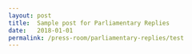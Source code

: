 ```yaml
---
layout: post
title:  Sample post for Parliamentary Replies
date:   2018-01-01
permalink: /press-room/parliamentary-replies/test
---
```

